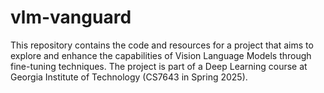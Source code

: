 # vlm-vanguard
This repository contains the code and resources for a project that aims to explore and enhance the capabilities of Vision Language Models through fine-tuning techniques. The project is part of a Deep Learning course at Georgia Institute of Technology (CS7643 in Spring 2025). 
